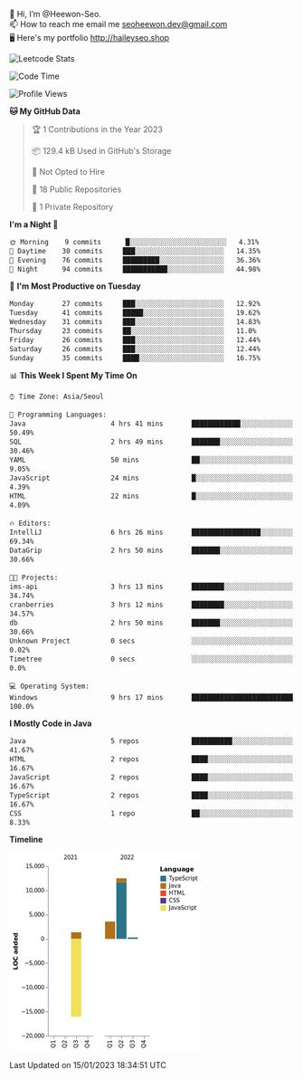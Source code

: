 👋 Hi, I’m @Heewon-Seo.  
📫 How to reach me email me seoheewon.dev@gmail.com   
🖥 Here's my portfolio http://haileyseo.shop

![Leetcode Stats](https://leetcode.card.workers.dev/?username=Heewon-Seo)

 <!--START_SECTION:waka-->
![Code Time](http://img.shields.io/badge/Code%20Time-189%20hrs%2039%20mins-blue)

![Profile Views](http://img.shields.io/badge/Profile%20Views-2-blue)

**🐱 My GitHub Data** 

> 🏆 1 Contributions in the Year 2023
 > 
> 📦 129.4 kB Used in GitHub's Storage 
 > 
> 🚫 Not Opted to Hire
 > 
> 📜 18 Public Repositories 
 > 
> 🔑 1 Private Repository 
 > 
**I'm a Night 🦉** 

```text
🌞 Morning    9 commits      █░░░░░░░░░░░░░░░░░░░░░░░░   4.31% 
🌆 Daytime    30 commits     ███░░░░░░░░░░░░░░░░░░░░░░   14.35% 
🌃 Evening    76 commits     █████████░░░░░░░░░░░░░░░░   36.36% 
🌙 Night      94 commits     ███████████░░░░░░░░░░░░░░   44.98%

```
📅 **I'm Most Productive on Tuesday** 

```text
Monday       27 commits     ███░░░░░░░░░░░░░░░░░░░░░░   12.92% 
Tuesday      41 commits     █████░░░░░░░░░░░░░░░░░░░░   19.62% 
Wednesday    31 commits     ███░░░░░░░░░░░░░░░░░░░░░░   14.83% 
Thursday     23 commits     ██░░░░░░░░░░░░░░░░░░░░░░░   11.0% 
Friday       26 commits     ███░░░░░░░░░░░░░░░░░░░░░░   12.44% 
Saturday     26 commits     ███░░░░░░░░░░░░░░░░░░░░░░   12.44% 
Sunday       35 commits     ████░░░░░░░░░░░░░░░░░░░░░   16.75%

```


📊 **This Week I Spent My Time On** 

```text
⌚︎ Time Zone: Asia/Seoul

💬 Programming Languages: 
Java                     4 hrs 41 mins       ████████████░░░░░░░░░░░░░   50.49% 
SQL                      2 hrs 49 mins       ███████░░░░░░░░░░░░░░░░░░   30.46% 
YAML                     50 mins             ██░░░░░░░░░░░░░░░░░░░░░░░   9.05% 
JavaScript               24 mins             █░░░░░░░░░░░░░░░░░░░░░░░░   4.39% 
HTML                     22 mins             █░░░░░░░░░░░░░░░░░░░░░░░░   4.09%

🔥 Editors: 
IntelliJ                 6 hrs 26 mins       █████████████████░░░░░░░░   69.34% 
DataGrip                 2 hrs 50 mins       ███████░░░░░░░░░░░░░░░░░░   30.66%

🐱‍💻 Projects: 
ims-api                  3 hrs 13 mins       ████████░░░░░░░░░░░░░░░░░   34.74% 
cranberries              3 hrs 12 mins       ████████░░░░░░░░░░░░░░░░░   34.57% 
db                       2 hrs 50 mins       ███████░░░░░░░░░░░░░░░░░░   30.66% 
Unknown Project          0 secs              ░░░░░░░░░░░░░░░░░░░░░░░░░   0.02% 
Timetree                 0 secs              ░░░░░░░░░░░░░░░░░░░░░░░░░   0.0%

💻 Operating System: 
Windows                  9 hrs 17 mins       █████████████████████████   100.0%

```

**I Mostly Code in Java** 

```text
Java                     5 repos             ██████████░░░░░░░░░░░░░░░   41.67% 
HTML                     2 repos             ████░░░░░░░░░░░░░░░░░░░░░   16.67% 
JavaScript               2 repos             ████░░░░░░░░░░░░░░░░░░░░░   16.67% 
TypeScript               2 repos             ████░░░░░░░░░░░░░░░░░░░░░   16.67% 
CSS                      1 repo              ██░░░░░░░░░░░░░░░░░░░░░░░   8.33%

```


**Timeline**

![Chart not found](https://raw.githubusercontent.com/Heewon-Seo/Heewon-Seo/main/charts/bar_graph.png) 


 Last Updated on 15/01/2023 18:34:51 UTC
<!--END_SECTION:waka-->

